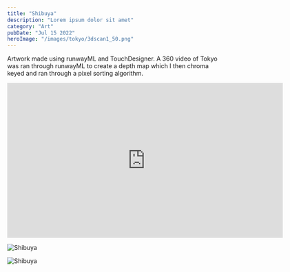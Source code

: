 ```yaml
---
title: "Shibuya"
description: "Lorem ipsum dolor sit amet"
category: "Art"
pubDate: "Jul 15 2022"
heroImage: "/images/tokyo/3dscan1_50.png"
---
```


Artwork made using runwayML and TouchDesigner. A 360 video of Tokyo was ran through runwayML to create a depth map which I then chroma keyed and ran through a pixel sorting algorithm.  

<iframe title="vimeo-player" src="https://player.vimeo.com/video/819233605?h=d51a174d6a" width="640" height="360" frameborder="0"    allowfullscreen></iframe>

![Shibuya](/images/tokyo/demo.png)

![Shibuya](/images/tokyo/3dscan2.png)
